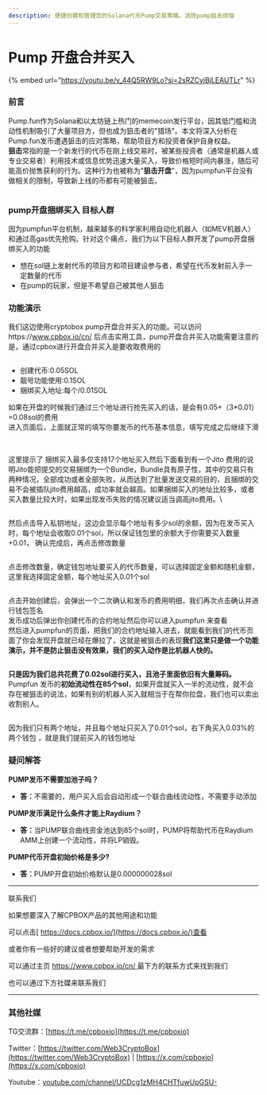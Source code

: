 ```yaml
---
description: 便捷创建和管理您的Solana代币Pump交易策略，消除pump狙击烦恼
---
```


# Pump 开盘合并买入

{% embed url="https://youtu.be/v_44Q5RW9Lo?si=2sRZCyjBjLEAUTLr" %}

### 前言

Pump.fun作为Solana和以太坊链上热门的memecoin发行平台，因其低门槛和流动性机制吸引了大量项目方，但也成为狙击者的"猎场"。本文将深入分析在Pump.fun发币遭遇狙击的应对策略，帮助项目方和投资者保护自身权益。\
**狙击**常指的是一个新发行的代币在刚上线交易时，被某些投资者（通常是机器人或专业交易者）利用技术或信息优势迅速大量买入，导致价格短时间内暴涨，随后可能高价抛售获利的行为。这种行为也被称为"**狙击开盘**"，因为pumpfun平台没有做相关的限制，导致新上线的币都有可能被狙击。

<figure><img src="../../.gitbook/assets/sol-bundle-trade-9.png" alt=""><figcaption></figcaption></figure>

### pump开盘捆绑买入 目标人群

因为pumpfun平台机制，越来越多的科学家利用自动化机器人（如MEV机器人）和通过高gas优先抢购。针对这个痛点，我们为以下目标人群开发了pump开盘捆绑买入的功能

* 想在sol链上发射代币的项目方和项目建设参与者，希望在代币发射前入手一定数量的代币
* 在pump的玩家，但是不希望自己被其他人狙击

### 功能演示

我们这边使用cryptobox pump开盘合并买入的功能。可以访问https://www.cpbox.io/cn/ 后点击实用工具，pump开盘合并买入功能需要注意的是，通过cpbox进行开盘合并买入是要收取费用的

<figure><img src="../../.gitbook/assets/sol-bundle-trade-2.png" alt=""><figcaption></figcaption></figure>

* 创建代币:0.05SOL
* 靓号功能使用:0.1SOL
* 捆绑买入地址:每个/0.01SOL

如果在开盘的时候我们通过三个地址进行抢先买入的话，是会有0.05+（3\*0.01）=0.08sol的费用\
进入页面后，上面就正常的填写你要发币的代币基本信息，填写完成之后继续下滑

<figure><img src="../../.gitbook/assets/sol-bundle-trade-3.png" alt=""><figcaption></figcaption></figure>

\
这里提示了 捆绑买入最多仅支持17个地址买入然后下面看到有一个Jito 费用的说明Jito能把提交的交易捆绑为一个Bundle，Bundle具有原子性，其中的交易只有两种情况，全部成功或者全部失败，从而达到了批量发送交易的目的，且捆绑的交易不会被插队jito费用越高，成功率就会越高。如果捆绑买入的地址比较多，或者买入数量比较大时，如果出现发币失败的情况建议适当调高jito费用。\


<figure><img src="../../.gitbook/assets/sol-bundle-trade-4.png" alt=""><figcaption></figcaption></figure>

然后点击导入私钥地址，这边会显示每个地址有多少sol的余额，因为在发币买入时，每个地址会收取0.01个sol，所以保证钱包里的余额大于你需要买入数量+0.01， 确认完成后，再点击修改数量

<figure><img src="../../.gitbook/assets/sol-bundle-trade-5.png" alt=""><figcaption></figcaption></figure>

点击修改数量，确定钱包地址要买入的代币数量，可以选择固定金额和随机金额，这里我选择固定金额，每个地址买入0.01个sol

<figure><img src="../../.gitbook/assets/sol-bundle-trade-6.png" alt=""><figcaption></figcaption></figure>

点击开始创建后，会弹出一个二次确认和发币的费用明细，我们再次点击确认并进行钱包签名\
发币成功后弹出你创建代币的合约地址然后你可以进入pumpfun 来查看\
然后进入pumpfun的页面，把我们的合约地址输入进去，就能看到我们的代币页面了你会发现开盘就已经在爆拉了，这就是被狙击的表现**我们这里只是做一个功能演示，并不是防止狙击没有效果，我们的买入动作是比机器人快的。**

<figure><img src="../../.gitbook/assets/sol-bundle-trade-7.png" alt=""><figcaption></figcaption></figure>

**只是因为我们总共花费了0.02sol进行买入，且池子里面依旧有大量筹码。**&#x50;umpfun 发币的**初始流动性在85个sol**，如果开盘就买入一半的流动性，就不会存在被狙击的说法，如果有别的机器人买入就相当于在帮你拉盘，我们也可以卖出收割别人。

<figure><img src="../../.gitbook/assets/sol-bundle-trade-8.png" alt=""><figcaption></figcaption></figure>

因为我们只有两个地址，并且每个地址只买入了0.01个sol，右下角买入0.03%的两个钱包 ，就是我们提前买入的钱包地址

### 疑问解答

**PUMP发币不需要加池子吗？**

* **答：**&#x4E0D;需要的，用户买入后会自动形成一个联合曲线流动性，不需要手动添加

**PUMP发币满足什么条件才能上Raydium？**

* **答：**&#x5F53;PUMP联合曲线资金池达到85个sol时，PUMP将帮助代币在Raydium AMM上创建一个流动性，并将LP销毁。

**PUMP代币开盘初始价格是多少?**

* **答：**&#x50;UMP开盘初始价格默认是0.000000028sol

***

联系我们

如果想要深入了解CPBOX产品的其他用途和功能

可以点击[ https://docs.cpbox.io/](https://docs.cpbox.io/)查看

或者你有一些好的建议或者想要帮助开发的需求

可以通过主页 [https://www.cpbox.io/cn/ ](https://www.cpbox.io/cn/)最下方的联系方式来找到我们

也可以通过下方社媒来联系我们

***

### 其他社媒

TG交流群：[https://t.me/cpboxio](https://t.me/cpboxio)

Twitter：[https://twitter.com/Web3CryptoBox](https://twitter.com/Web3CryptoBox) | [https://x.com/cpboxio](https://x.com/cpboxio)

Youtube：[youtube.com/channel/UCDcg1zMH4CHTfuwUpGSU-](solana-yi-jian-fa-bi.md)
